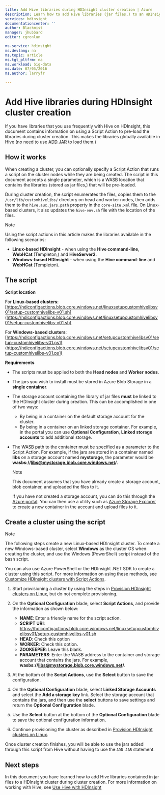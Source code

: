 ```yaml
---
title: Add Hive libraries during HDInsight cluster creation | Azure
description: Learn how to add Hive libraries (jar files,) to an HDInsight cluster during cluster creation.
services: hdinsight
documentationcenter: ''
author: Blackmist
manager: jhubbard
editor: cgronlun

ms.service: hdinsight
ms.devlang: na
ms.topic: article
ms.tgt_pltfrm: na
ms.workload: big-data
ms.date: 07/05/2016
ms.author: larryfr

---
```

# Add Hive libraries during HDInsight cluster creation
If you have libraries that you use frequently with Hive on HDInsight, this document contains information on using a Script Action to pre-load the libraries during cluster creation. This makes the libraries globally available in Hive (no need to use [ADD JAR](https://cwiki.apache.org/confluence/display/Hive/LanguageManual+Cli) to load them.)

## How it works
When creating a cluster, you can optionally specify a Script Action that runs a script on the cluster nodes while they are being created. The script in this document accepts a single parameter, which is a WASB location that contains the libraries (stored as jar files,) that will be pre-loaded.

During cluster creation, the script enumerates the files, copies them to the `/usr/lib/customhivelibs/` directory on head and worker nodes, then adds them to the `hive.aux.jars.path` property in the `core-site.xml` file. On Linux-based clusters, it also updates the `hive-env.sh` file with the location of the files.

> [!NOTE]
> Using the script actions in this article makes the libraries available in the following scenarios:
> 
> * **Linux-based HDInsight** - when using the **Hive command-line**, **WebHCat** (Templeton,) and **HiveServer2**.
> * **Windows-based HDInsight** - when using the **Hive command-line** and **WebHCat** (Templeton).
> 
> 

## The script
**Script location**

For **Linux-based clusters**: [https://hdiconfigactions.blob.core.windows.net/linuxsetupcustomhivelibsv01/setup-customhivelibs-v01.sh](https://hdiconfigactions.blob.core.windows.net/linuxsetupcustomhivelibsv01/setup-customhivelibs-v01.sh)

For **Windows-based clusters**: [https://hdiconfigactions.blob.core.windows.net/setupcustomhivelibsv01/setup-customhivelibs-v01.ps1](https://hdiconfigactions.blob.core.windows.net/setupcustomhivelibsv01/setup-customhivelibs-v01.ps1)

**Requirements**

* The scripts must be applied to both the **Head nodes** and **Worker nodes**.
* The jars you wish to install must be stored in Azure Blob Storage in a **single container**. 
* The storage account containing the library of jar files **must** be linked to the HDInsight cluster during creation. This can be accomplished in one of two ways:
  
  * By being in a container on the default storage account for the cluster.
  * By being in a container on an linked storage container. For example, in the portal you can use **Optional Configuration**, **Linked storage accounts** to add additional storage.
* The WASB path to the container must be specified as a parameter to the Script Action. For example, if the jars are stored in a container named **libs** on a storage account named **mystorage**, the parameter would be **wasbs://libs@mystorage.blob.core.windows.net/**.
  
  > [!NOTE]
  > This document assumes that you have already create a storage account, blob container, and uploaded the files to it. 
  > 
  > If you have not created a storage account, you can do this through the [Azure portal](https://portal.azure.com). You can then use a utility such as [Azure Storage Explorer](http://storageexplorer.com/) to create a new container in the account and upload files to it.
  > 
  > 

## Create a cluster using the script
> [!NOTE]
> The following steps create a new Linux-based HDInsight cluster. To create a new Windows-based cluster, select **Windows** as the cluster OS when creating the cluster, and use the Windows (PowerShell) script instead of the bash script.
> 
> You can also use Azure PowerShell or the HDInsight .NET SDK to create a cluster using this script. For more information on using these methods, see [Customize HDInsight clusters with Script Actions](hdinsight-hadoop-customize-cluster-linux.md).
> 
> 

1. Start provisioning a cluster by using the steps in [Provision HDInsight clusters on Linux](hdinsight-hadoop-provision-linux-clusters.md#portal), but do not complete provisioning.
2. On the **Optional Configuration** blade, select **Script Actions**, and provide the information as shown below:
   
   * **NAME**: Enter a friendly name for the script action.
   * **SCRIPT URI**: https://hdiconfigactions.blob.core.windows.net/linuxsetupcustomhivelibsv01/setup-customhivelibs-v01.sh
   * **HEAD**: Check this option
   * **WORKER**: Check this option.
   * **ZOOKEEPER**: Leave this blank.
   * **PARAMETERS**: Enter the WASB address to the container and storage account that contains the jars. For example, **wasbs://libs@mystorage.blob.core.windows.net/**.
3. At the bottom of the **Script Actions**, use the **Select** button to save the configuration.
4. On the **Optional Configuration** blade, select **Linked Storage Accounts** and select the **Add a storage key** link. Select the storage account that contains the jars, and then use the **select** buttons to save settings and return the **Optional Configuration** blade.
5. Use the **Select** button at the bottom of the **Optional Configuration** blade to save the optional configuration information.
6. Continue provisioning the cluster as described in [Provision HDInsight clusters on Linux](hdinsight-hadoop-provision-linux-clusters.md#portal).

Once cluster creation finishes, you will be able to use the jars added through this script from Hive without having to use the `ADD JAR` statement.

## Next steps
In this document you have learned how to add Hive libraries contained in jar files to a HDInsight cluster during cluster creation. For more information on working with Hive, see [Use Hive with HDInsight](hdinsight-use-hive.md)

